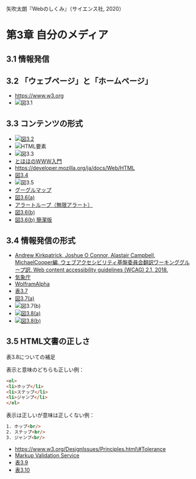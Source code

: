 矢吹太朗『Webのしくみ』（サイエンス社, 2020）

# 第3章 自分のメディア

## 3.1 情報発信

## 3.2 「ウェブページ」と「ホームページ」

- https://www.w3.org
- ![図3.1](figures/03-1.png)

## 3.3 コンテンツの形式

- [![図3.2](figures/03-2.png)](https://taroyabuki.github.io/webbook/link.html)
- ![HTML要素](figures/element.svg)
- ![図3.3](figures/03-3.svg)
- [とほほのWWW入門](http://www.tohoho-web.com/www.htm)
- https://developer.mozilla.org/ja/docs/Web/HTML
- [図3.4](https://taroyabuki.github.io/webbook/circles.html)
- ![図3.5](figures/03-5.png)
- [グーグルマップ](https://www.google.co.jp/maps)
- [図3.6(a)](https://taroyabuki.github.io/webbook/alert.html)
- [アラートループ（無限アラート）](https://taroyabuki.github.io/webbook/alert-loop.html)
- [図3.6(b)](https://taroyabuki.github.io/webbook/event.html)
- [図3.6(b) 簡潔版](https://taroyabuki.github.io/webbook/event2.html)

## 3.4 情報発信の形式

- [Andrew Kirkpatrick, Joshue O Connor, Alastair Campbell, MichaelCooper編, ウェブアクセシビリティ基盤委員会翻訳ワーキンググループ訳. Web content accessibility guidelines (WCAG) 2.1, 2018.](https://waic.jp/docs/WCAG21/)
- [気象庁](https://www.data.jma.go.jp/obd/stats/etrn/)
- [WolframAlpha](https://www.wolframalpha.com/input/?i=tokyo+temperature+from+2016%2F5%2F23+to+2016%2F5%2F29&lang=ja)
- [表3.7](https://taroyabuki.github.io/webbook/temperature.html)
- [図3.7(a)](figures/temperature.csv)
- ![図3.7(b)](figures/03-7b.svg)
- [![図3.8(a)](figures/03-8a.png)](https://taroyabuki.github.io/webbook/bunkasai5.html)
- [![図3.8(b)](figures/03-8b.png)](https://taroyabuki.github.io/webbook/bunkasai5-viewport.html)

## 3.5 HTML文書の正しさ

表3.8についての補足

表示と意味のどちらも正しい例：

```html
<ol>
<li>ホップ</li>
<li>ステップ</li>
<li>ジャンプ</li>
</ol>
```

表示は正しいが意味は正しくない例：

```html
1. ホップ<br/>
2. ステップ<br/>
3. ジャンプ<br/>
```

- https://www.w3.org/DesignIssues/Principles.html\#Tolerance
- [Markup Validation Service](https://validator.w3.org)
- [表3.9](../docs/bunkasai.html)
- [表3.10](https://validator.w3.org/nu/?doc=https%3A%2F%2Ftaroyabuki.github.io%2Fwebbook%2Fbunkasai.html)
